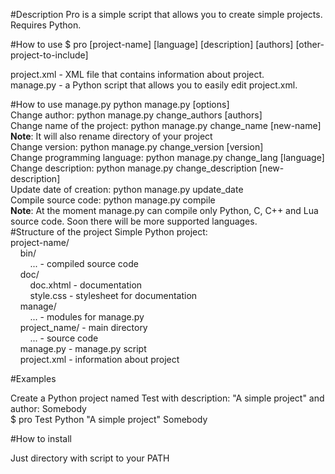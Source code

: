 #Description
Pro is a simple script that allows
you to create simple projects.<br>
Requires Python. 

#How to use
$ pro [project-name] [language] [description] [authors] [other-project-to-include]

project.xml - XML file that
contains information about project.<br>
manage.py - a Python script that
allows you to easily edit
project.xml.

#How to use manage.py
python manage.py [options]
<br>
Change author: python manage.py change_authors [authors]<br>
Change name of the project: python manage.py change_name [new-name]<br>
__Note__: It will also rename directory of your project<br>
Change version: python manage.py change_version [version]<br>
Change programming language: python manage.py change_lang [language]<br>
Change description: python manage.py change_description [new-description]<br>
Update date of creation: python manage.py update_date<br>
Compile source code: python manage.py compile<br>
__Note__: At the moment manage.py can compile only Python, C, C++ and Lua source code. Soon there will be more supported languages.<br>
#Structure of the project
Simple Python project: <br>
project-name/<br>
&nbsp;&nbsp;&nbsp;&nbsp;bin/<br>
&nbsp;&nbsp;&nbsp;&nbsp;&nbsp;&nbsp;&nbsp;&nbsp;... -  compiled source code<br>
&nbsp;&nbsp;&nbsp;&nbsp;doc/<br>
&nbsp;&nbsp;&nbsp;&nbsp;&nbsp;&nbsp;&nbsp;&nbsp;doc.xhtml  -  documentation<br>
&nbsp;&nbsp;&nbsp;&nbsp;&nbsp;&nbsp;&nbsp;&nbsp;style.css  - stylesheet for documentation<br>
&nbsp;&nbsp;&nbsp;&nbsp;manage/<br>
&nbsp;&nbsp;&nbsp;&nbsp;&nbsp;&nbsp;&nbsp;&nbsp;...  -  modules for manage.py<br>
&nbsp;&nbsp;&nbsp;&nbsp;project_name/  -  main directory<br>
&nbsp;&nbsp;&nbsp;&nbsp;&nbsp;&nbsp;&nbsp;&nbsp;...  -  source code<br>
&nbsp;&nbsp;&nbsp;&nbsp;manage.py  -  manage.py script<br>
&nbsp;&nbsp;&nbsp;&nbsp;project.xml  -  information about project<br>

#Examples

Create a Python project named Test with description: "A simple project" and author: Somebody<br>
$ pro Test Python "A simple project" Somebody

#How to install

Just directory with script to your PATH
